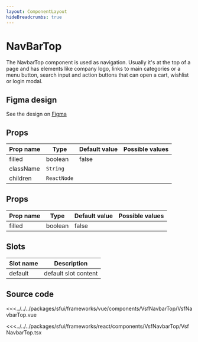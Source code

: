 ```yaml
---
layout: ComponentLayout
hideBreadcrumbs: true
---
```

# NavBarTop

The NavbarTop component is used as navigation. Usually it's at the top of a page and has elements like company logo, links to main categories or a menu button, search input and action buttons that can open a cart, wishlist or login modal.

<Generate />

## Figma design

See the design on [Figma](https://www.figma.com/file/CWOkbpne0tDpSenT4ZEUTQ/%F0%9F%9B%A0-SFUI-2.0-%7C-Development?node-id=11378%3A17321)

<!-- react -->
## Props

|    Prop name          |    Type          |      Default value    |     Possible values             |
|-----------------------|----------------- |---------------        |---------------------------------|
| filled               |      boolean      |  false                 |                                 |
|       className      |       `String`    |                     |                       |
|       children       |       `ReactNode` |                     |                       |

<!-- end react -->


<!-- vue -->
## Props

|    Prop name          |    Type          |      Default value    |     Possible values             |
|-----------------------|----------------- |---------------        |---------------------------------|
| filled               |      boolean      |  false                 |                                 |

<!-- end vue -->
## Slots

<!-- vue -->
| Slot name          |            Description                    |
| ---------          | -----------------------------------       |
|    default         |    default slot content                   |  


<!-- end vue -->

## Source code

<!-- vue -->
<<<../../../packages/sfui/frameworks/vue/components/VsfNavbarTop/VsfNavbarTop.vue
<!-- end vue -->
<!-- react -->
<<<../../../packages/sfui/frameworks/react/components/VsfNavbarTop/VsfNavbarTop.tsx
<!-- end react -->
